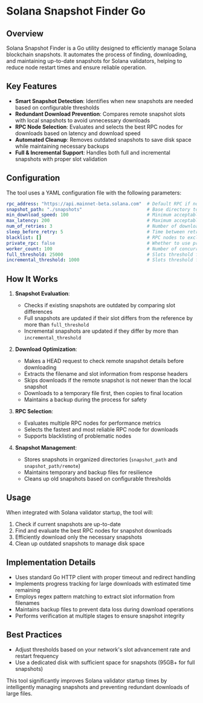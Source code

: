 # Solana Snapshot Finder Go

## Overview

Solana Snapshot Finder is a Go utility designed to efficiently manage Solana blockchain snapshots. It automates the process of finding, downloading, and maintaining up-to-date snapshots for Solana validators, helping to reduce node restart times and ensure reliable operation.

## Key Features

- **Smart Snapshot Detection**: Identifies when new snapshots are needed based on configurable thresholds
- **Redundant Download Prevention**: Compares remote snapshot slots with local snapshots to avoid unnecessary downloads
- **RPC Node Selection**: Evaluates and selects the best RPC nodes for downloads based on latency and download speed
- **Automated Cleanup**: Removes outdated snapshots to save disk space while maintaining necessary backups
- **Full & Incremental Support**: Handles both full and incremental snapshots with proper slot validation

## Configuration

The tool uses a YAML configuration file with the following parameters:

```yaml
rpc_address: "https://api.mainnet-beta.solana.com"  # Default RPC if no better nodes found
snapshot_path: "./snapshots"                        # Base directory to store snapshots
min_download_speed: 100                             # Minimum acceptable download speed (MB/s)
max_latency: 200                                    # Maximum acceptable latency (ms)
num_of_retries: 3                                   # Number of download retry attempts
sleep_before_retry: 5                               # Time between retries (seconds)
blacklist: []                                       # RPC nodes to exclude
private_rpc: false                                  # Whether to use private RPCs
worker_count: 100                                   # Number of concurrent evaluation workers
full_threshold: 25000                               # Slots threshold for full snapshot updates
incremental_threshold: 1000                         # Slots threshold for incremental updates
```

## How It Works

1. **Snapshot Evaluation**:
   - Checks if existing snapshots are outdated by comparing slot differences
   - Full snapshots are updated if their slot differs from the reference by more than `full_threshold`
   - Incremental snapshots are updated if they differ by more than `incremental_threshold`

2. **Download Optimization**:
   - Makes a HEAD request to check remote snapshot details before downloading
   - Extracts the filename and slot information from response headers
   - Skips downloads if the remote snapshot is not newer than the local snapshot
   - Downloads to a temporary file first, then copies to final location
   - Maintains a backup during the process for safety

3. **RPC Selection**:
   - Evaluates multiple RPC nodes for performance metrics
   - Selects the fastest and most reliable RPC node for downloads
   - Supports blacklisting of problematic nodes

4. **Snapshot Management**:
   - Stores snapshots in organized directories (`snapshot_path` and `snapshot_path/remote`)
   - Maintains temporary and backup files for resilience
   - Cleans up old snapshots based on configurable thresholds

## Usage

When integrated with Solana validator startup, the tool will:

1. Check if current snapshots are up-to-date
2. Find and evaluate the best RPC nodes for snapshot downloads
3. Efficiently download only the necessary snapshots
4. Clean up outdated snapshots to manage disk space

## Implementation Details

- Uses standard Go HTTP client with proper timeout and redirect handling
- Implements progress tracking for large downloads with estimated time remaining
- Employs regex pattern matching to extract slot information from filenames
- Maintains backup files to prevent data loss during download operations
- Performs verification at multiple stages to ensure snapshot integrity

## Best Practices

- Adjust thresholds based on your network's slot advancement rate and restart frequency
- Use a dedicated disk with sufficient space for snapshots (95GB+ for full snapshots)

This tool significantly improves Solana validator startup times by intelligently managing snapshots and preventing redundant downloads of large files. 